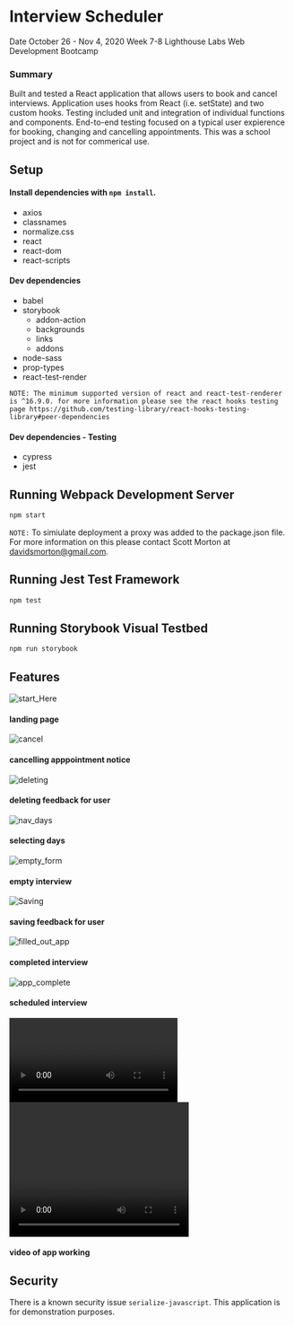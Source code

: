 # Interview Scheduler
Date October 26 - Nov 4, 2020
Week 7-8 Lighthouse Labs Web Development Bootcamp

### Summary 
Built and tested a React application that allows users to book and cancel interviews. Application uses hooks from React (i.e. setState) and two custom hooks. Testing included unit and integration of individual functions and components. End-to-end testing focused on a typical user expierence for booking, changing and cancelling appointments. This was a school project and is not for commerical use. 

## Setup

#### Install dependencies with `npm install`.
* axios
* classnames
* normalize.css
* react
* react-dom
* react-scripts

#### Dev dependencies
* babel
* storybook
  * addon-action
  * backgrounds
  * links
  * addons
* node-sass
* prop-types
* react-test-render

`NOTE: The minimum supported version of react and react-test-renderer is ^16.9.0. for more information please see the react hooks testing page https://github.com/testing-library/react-hooks-testing-library#peer-dependencies`
#### Dev dependencies - Testing
* cypress
* jest


## Running Webpack Development Server

```sh
npm start
```
`NOTE:` To simiulate deployment a proxy was  added to the package.json file. For more information on this please contact Scott Morton at davidsmorton@gmail.com. 
## Running Jest Test Framework

```sh
npm test
```

## Running Storybook Visual Testbed

```sh
npm run storybook
```
## Features

![start_Here](https://github.com/davidsmorton/scheduler/blob/master/documents/starting.png)
#### landing page 

![cancel](https://github.com/davidsmorton/scheduler/blob/master/documents/cancel.png)
#### cancelling apppointment notice

![deleting](https://github.com/davidsmorton/scheduler/blob/master/documents/deleting.png)
#### deleting feedback for user

![nav_days](https://github.com/davidsmorton/scheduler/blob/master/documents/nav_days.png)
#### selecting days

![empty_form](https://github.com/davidsmorton/scheduler/blob/master/documents/making_app_form.png)
#### empty interview

![Saving](https://github.com/davidsmorton/scheduler/blob/master/documents/saving.png)
#### saving feedback for user

![filled_out_app](https://github.com/davidsmorton/scheduler/blob/master/documents/making_app.png)
#### completed interview

![app_complete](https://github.com/davidsmorton/scheduler/blob/master/documents/app_complete.png)
#### scheduled interview

![Scheduler](https://github.com/davidsmorton/scheduler/blob/master/documents/Scheduler.mov)
<video width="320" height="240" controls>
  <source src="https://github.com/davidsmorton/scheduler/blob/master/documents/Scheduler.mov" type="video/mp4">
</video>

#### video of app working


## Security 
There is a known security issue `serialize-javascript`. This application is for demonstration purposes. 
